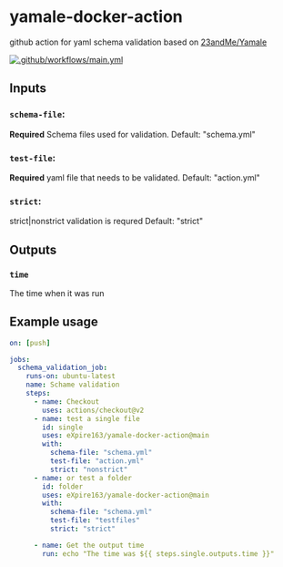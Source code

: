# yamale-docker-action
github action for yaml schema validation based on [23andMe/Yamale](https://github.com/23andMe/Yamale)

[![.github/workflows/main.yml](https://github.com/eXpire163/yamale-docker-action/actions/workflows/main.yml/badge.svg)](https://github.com/eXpire163/yamale-docker-action/actions/workflows/main.yml)

## Inputs

### `schema-file`:
**Required**  Schema files used for validation.  Default: "schema.yml"
### `test-file`:
**Required**  yaml file that needs to be validated.  Default: "action.yml"
### `strict`:
strict|nonstrict validation is requred Default: "strict"


## Outputs

### `time`

The time when it was run

## Example usage

```yaml
on: [push]

jobs:
  schema_validation_job:
    runs-on: ubuntu-latest
    name: Schame validation
    steps:
      - name: Checkout
        uses: actions/checkout@v2
      - name: test a single file
        id: single
        uses: eXpire163/yamale-docker-action@main
        with:
          schema-file: "schema.yml"
          test-file: "action.yml"
          strict: "nonstrict"
      - name: or test a folder
        id: folder
        uses: eXpire163/yamale-docker-action@main
        with:
          schema-file: "schema.yml"
          test-file: "testfiles"
          strict: "strict"

      - name: Get the output time
        run: echo "The time was ${{ steps.single.outputs.time }}"

```
